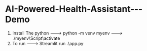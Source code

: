 # AI-Powered-Health-Assistant---Demo  
1. Install The python   --->
python -m venv myenv    --->
.\myenv\Script\activate
2. To run    --->
Streamlit run .\app.py
